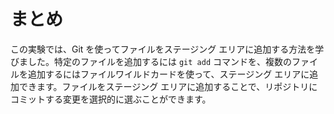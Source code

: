 # まとめ

この実験では、Git を使ってファイルをステージング エリアに追加する方法を学びました。特定のファイルを追加するには `git add` コマンドを、複数のファイルを追加するにはファイルワイルドカードを使って、ステージング エリアに追加できます。ファイルをステージング エリアに追加することで、リポジトリにコミットする変更を選択的に選ぶことができます。
